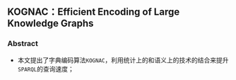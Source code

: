 ## KOGNAC：Efficient Encoding of Large Knowledge Graphs ##

### Abstract ###

* 本文提出了字典编码算法`KOGNAC`，利用统计上的和语义上的技术的结合来提升`SPARQL`的查询速度； 